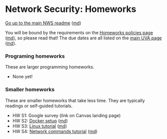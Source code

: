 Network Security: Homeworks
=========================

[Go up to the main NWS readme](../readme.html) ([md](../readme.md))

You will be bound by the requirements on the [Homeworks policies page](../uva/hw-policies.html) ([md](../uva/hw-policies.md)), so please read that!  The due dates are all listed on the [main UVA page](../uva/index.html) ([md](../uva/index.md)).


### Programing homeworks

These are larger programming homeworks.

- None yet!

### Smaller homeworks

These are smaller homeworks that take less time.  They are typically readings or self-guided tutorials.

- HW S1: Google survey (link on Canvas landing page)
- HW S2: [Docker setup](docker/index.html) ([md](docker/index.md))
- HW S3: [Linux tutorial](linux/index.html) ([md](linux/index.md))
- HW S4: [Network commands tutorial](netcmds/index.html) ([md](netcmds/index.md))

